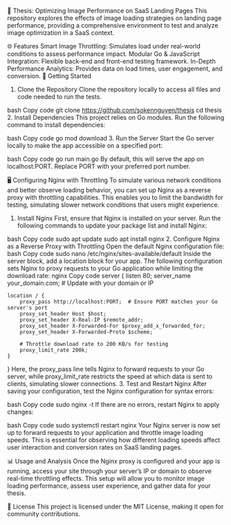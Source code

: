 🎨 Thesis: Optimizing Image Performance on SaaS Landing Pages
This repository explores the effects of image loading strategies on landing page performance, providing a comprehensive environment to test and analyze image optimization in a SaaS context.

🌐 Features
Smart Image Throttling: Simulates load under real-world conditions to assess performance impact.
Modular Go & JavaScript Integration: Flexible back-end and front-end testing framework.
In-Depth Performance Analytics: Provides data on load times, user engagement, and conversion.
🚀 Getting Started
1. Clone the Repository
Clone the repository locally to access all files and code needed to run the tests.

bash
Copy code
git clone https://github.com/sokennguyen/thesis
cd thesis
2. Install Dependencies
This project relies on Go modules. Run the following command to install dependencies:

bash
Copy code
go mod download
3. Run the Server
Start the Go server locally to make the app accessible on a specified port:

bash
Copy code
go run main.go
By default, this will serve the app on localhost:PORT. Replace PORT with your preferred port number.

🖥️ Configuring Nginx with Throttling
To simulate various network conditions and better observe loading behavior, you can set up Nginx as a reverse proxy with throttling capabilities. This enables you to limit the bandwidth for testing, simulating slower network conditions that users might experience.

1. Install Nginx
First, ensure that Nginx is installed on your server. Run the following commands to update your package list and install Nginx:

bash
Copy code
sudo apt update
sudo apt install nginx
2. Configure Nginx as a Reverse Proxy with Throttling
Open the default Nginx configuration file:
bash
Copy code
sudo nano /etc/nginx/sites-available/default
Inside the server block, add a location block for your app. The following configuration sets Nginx to proxy requests to your Go application while limiting the download rate:
nginx
Copy code
server {
    listen 80;
    server_name your_domain.com;  # Update with your domain or IP

    location / {
        proxy_pass http://localhost:PORT;  # Ensure PORT matches your Go server's port
        proxy_set_header Host $host;
        proxy_set_header X-Real-IP $remote_addr;
        proxy_set_header X-Forwarded-For $proxy_add_x_forwarded_for;
        proxy_set_header X-Forwarded-Proto $scheme;

        # Throttle download rate to 200 KB/s for testing
        proxy_limit_rate 200k;
    }
}
Here, the proxy_pass line tells Nginx to forward requests to your Go server, while proxy_limit_rate restricts the speed at which data is sent to clients, simulating slower connections.
3. Test and Restart Nginx
After saving your configuration, test the Nginx configuration for syntax errors:

bash
Copy code
sudo nginx -t
If there are no errors, restart Nginx to apply changes:

bash
Copy code
sudo systemctl restart nginx
Your Nginx server is now set up to forward requests to your application and throttle image loading speeds. This is essential for observing how different loading speeds affect user interaction and conversion rates on SaaS landing pages.

📊 Usage and Analysis
Once the Nginx proxy is configured and your app is running, access your site through your server’s IP or domain to observe real-time throttling effects. This setup will allow you to monitor image loading performance, assess user experience, and gather data for your thesis.

📜 License
This project is licensed under the MIT License, making it open for community contributions.


